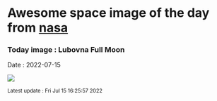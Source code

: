 
# Awesome space image of the day from [nasa](https://api.nasa.gov/)

### Today image : Lubovna Full Moon

Date : 2022-07-15


![](https://apod.nasa.gov/apod/image/2207/2022_07_13_Uplnek_Lubovna_1000mm_c1024px.jpg)

<small>Latest update : Fri Jul 15 16:25:57 2022</small>


